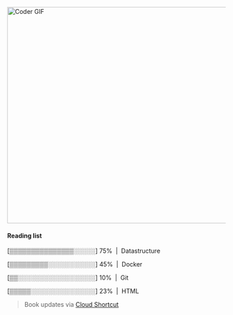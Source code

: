 [<img src="https://media.giphy.com/media/l0IsIMQkVZ0UK1Q7C/giphy.gif" alt="Coder GIF" width="800" height="500">](https://www.youtube.com/watch?v=-aMCzRj3Syg)

  #### Reading list
  
  [▒▒▒▒▒▒▒▒▒▒▒▒▒▒▒░░░░░] 75% &nbsp;|&nbsp; Datastructure
  
  [▒▒▒▒▒▒▒▒▒░░░░░░░░░░░] 45% &nbsp;|&nbsp; Docker
  
  [▒▒░░░░░░░░░░░░░░░░░░] 10% &nbsp;|&nbsp; Git
  
  [▒▒▒▒▒░░░░░░░░░░░░░░░] 23% &nbsp;|&nbsp; HTML
  
  > Book updates via [Cloud Shortcut](https://github.com/saschazengler/progress_bar_shortcut)
  
